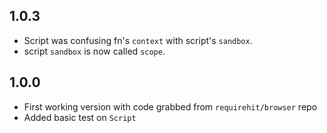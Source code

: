 ## 1.0.3
- Script was confusing fn's `context` with script's `sandbox`.
- script `sandbox` is now called `scope`.

## 1.0.0
- First working version with code grabbed from `requirehit/browser` repo
- Added basic test on `Script`
